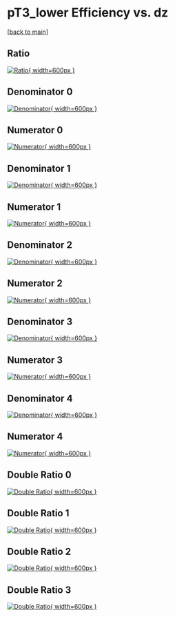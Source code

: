 # pT3_lower Efficiency vs. dz

[[back to main](./)]



## Ratio

[![Ratio](../mtv/var/pT3_lower_vtr_11_0_eff_dz.png){ width=600px }](../mtv/var/pT3_lower_vtr_11_0_eff_dz.pdf)

## Denominator 0

[![Denominator](../mtv/den/pT3_lower_vtr_11_0_eff_dz_den0.png){ width=600px }](../mtv/den/pT3_lower_vtr_11_0_eff_dz_den0.pdf)

## Numerator 0

[![Numerator](../mtv/num/pT3_lower_vtr_11_0_eff_dz_num0.png){ width=600px }](../mtv/num/pT3_lower_vtr_11_0_eff_dz_num0.pdf)

## Denominator 1

[![Denominator](../mtv/den/pT3_lower_vtr_11_0_eff_dz_den1.png){ width=600px }](../mtv/den/pT3_lower_vtr_11_0_eff_dz_den1.pdf)

## Numerator 1

[![Numerator](../mtv/num/pT3_lower_vtr_11_0_eff_dz_num1.png){ width=600px }](../mtv/num/pT3_lower_vtr_11_0_eff_dz_num1.pdf)

## Denominator 2

[![Denominator](../mtv/den/pT3_lower_vtr_11_0_eff_dz_den2.png){ width=600px }](../mtv/den/pT3_lower_vtr_11_0_eff_dz_den2.pdf)

## Numerator 2

[![Numerator](../mtv/num/pT3_lower_vtr_11_0_eff_dz_num2.png){ width=600px }](../mtv/num/pT3_lower_vtr_11_0_eff_dz_num2.pdf)

## Denominator 3

[![Denominator](../mtv/den/pT3_lower_vtr_11_0_eff_dz_den3.png){ width=600px }](../mtv/den/pT3_lower_vtr_11_0_eff_dz_den3.pdf)

## Numerator 3

[![Numerator](../mtv/num/pT3_lower_vtr_11_0_eff_dz_num3.png){ width=600px }](../mtv/num/pT3_lower_vtr_11_0_eff_dz_num3.pdf)

## Denominator 4

[![Denominator](../mtv/den/pT3_lower_vtr_11_0_eff_dz_den4.png){ width=600px }](../mtv/den/pT3_lower_vtr_11_0_eff_dz_den4.pdf)

## Numerator 4

[![Numerator](../mtv/num/pT3_lower_vtr_11_0_eff_dz_num4.png){ width=600px }](../mtv/num/pT3_lower_vtr_11_0_eff_dz_num4.pdf)

## Double Ratio 0

[![Double Ratio](../mtv/ratio/pT3_lower_vtr_11_0_eff_dz_ratio0.png){ width=600px }](../mtv/ratio/pT3_lower_vtr_11_0_eff_dz_ratio0.pdf)

## Double Ratio 1

[![Double Ratio](../mtv/ratio/pT3_lower_vtr_11_0_eff_dz_ratio1.png){ width=600px }](../mtv/ratio/pT3_lower_vtr_11_0_eff_dz_ratio1.pdf)

## Double Ratio 2

[![Double Ratio](../mtv/ratio/pT3_lower_vtr_11_0_eff_dz_ratio2.png){ width=600px }](../mtv/ratio/pT3_lower_vtr_11_0_eff_dz_ratio2.pdf)

## Double Ratio 3

[![Double Ratio](../mtv/ratio/pT3_lower_vtr_11_0_eff_dz_ratio3.png){ width=600px }](../mtv/ratio/pT3_lower_vtr_11_0_eff_dz_ratio3.pdf)

